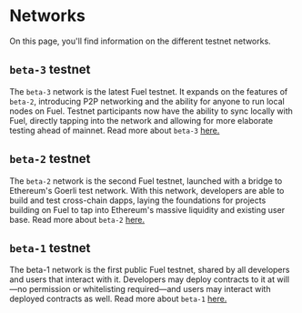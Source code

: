 # Networks

On this page, you'll find information on the different testnet networks.

## `beta-3` testnet

The `beta-3` network is the latest Fuel testnet. It expands on the features of `beta-2`, introducing P2P networking and the ability for anyone to run local nodes on Fuel. Testnet participants now have the ability to sync locally with Fuel, directly tapping into the network and allowing for more elaborate testing ahead of mainnet. Read more about `beta-3` [here.](./beta-3.md)

## `beta-2` testnet

The `beta-2` network is the second Fuel testnet, launched with a bridge to Ethereum's Goerli test network. With this network, developers are able to build and test cross-chain dapps, laying the foundations for projects building on Fuel to tap into Ethereum's massive liquidity and existing user base. Read more about `beta-2` [here.](./beta-2.md)

## `beta-1` testnet

The beta-1 network is the first public Fuel testnet, shared by all developers and users that interact with it. Developers may deploy contracts to it at will—no permission or whitelisting required—and users may interact with deployed contracts as well. Read more about `beta-1` [here.](./beta-1.md)
